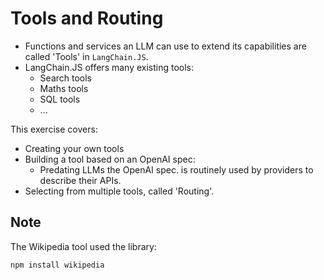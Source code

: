 # Tools and Routing
- Functions and services an LLM can use to extend its capabilities are called 'Tools' in `LangChain.JS`.
- LangChain.JS offers many existing tools:
	- Search tools
	- Maths tools
	- SQL tools
	- ...

This exercise covers:
- Creating your own tools
- Building a tool based on an OpenAI spec:
	- Predating LLMs the OpenAI spec. is routinely used by providers to describe their APIs.
- Selecting from multiple tools, called 'Routing'.

## Note
The Wikipedia tool used the library:
```
npm install wikipedia
```
